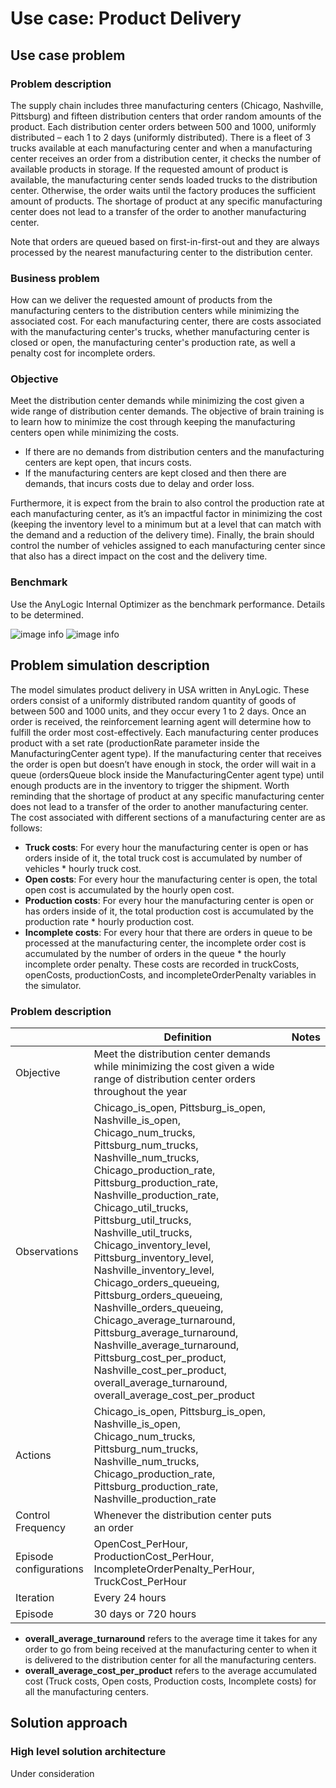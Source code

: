 # Use case: Product Delivery

## Use case problem

### Problem description

The supply chain includes three manufacturing centers (Chicago, Nashville, Pittsburg) and fifteen distribution centers that order random amounts of the product. Each distribution center orders between 500 and 1000, uniformly distributed – each 1 to 2 days (uniformly distributed).
There is a fleet of 3 trucks available at each manufacturing center and when a manufacturing center receives an order from a distribution center, it checks the number of available products in storage.
If the requested amount of product is available, the manufacturing center sends loaded trucks to the distribution center. Otherwise, the order waits until the factory produces the sufficient amount of products. The shortage of product at any specific manufacturing center does not lead to a transfer of the order to another manufacturing center.

Note that orders are queued based on first-in-first-out and they are always processed by the nearest manufacturing center to the distribution center.

### Business problem

How can we deliver the requested amount of products from the manufacturing centers to the distribution centers while minimizing the associated cost. For each manufacturing center, there are costs associated with the manufacturing center's trucks, whether manufacturing center is closed or open, the manufacturing center's production rate, as well a penalty cost for incomplete orders.

### Objective

Meet the distribution center demands while minimizing the cost given a wide range of distribution center demands. The objective of brain training is to learn how to minimize the cost through keeping the manufacturing centers open while minimizing the costs.

* If there are no demands from distribution centers and the manufacturing centers are kept open, that incurs costs.
* If the manufacturing centers are kept closed and then there are demands, that incurs costs due to delay and order loss.

Furthermore, it is expect from the brain to also control the production rate at each manufacturing center, as it’s an impactful factor in minimizing the cost (keeping the inventory level to a minimum but at a level that can match with the demand and a reduction of the delivery time). Finally, the brain should control the number of vehicles assigned to each manufacturing center since that also has a direct impact on the cost and the delivery time.

### Benchmark

Use the AnyLogic Internal Optimizer as the benchmark performance. Details to be determined.

![image info](/Images/benchmark-1.png)
![image info](/Images/benchmark-2.png)

## Problem simulation description

The model simulates product delivery in USA written in AnyLogic. These orders consist of a uniformly distributed random quantity of goods of between 500 and 1000 units, and they occur every 1 to 2 days. Once an order is received, the reinforcement learning agent will determine how to fulfill the order most cost-effectively. Each manufacturing center produces product with a set rate (productionRate parameter inside the ManufacturingCenter agent type). If the manufacturing center that receives the order is open but doesn’t have enough in stock, the order will wait in a queue (ordersQueue block inside the ManufacturingCenter agent type) until enough products are in the inventory to trigger the shipment. Worth reminding that the shortage of product at any specific manufacturing center does not lead to a transfer of the order to another manufacturing center. The cost associated with different sections of a manufacturing center are as follows:

* **Truck costs**: For every hour the manufacturing center is open or has orders inside of it, the total truck cost is accumulated by number of vehicles * hourly truck cost.
* **Open costs**: For every hour the manufacturing center is open, the total open cost is accumulated by the hourly open cost.
* **Production costs**: For every hour the manufacturing center is open or has orders inside of it, the total production cost is accumulated by the production rate * hourly production cost.
* **Incomplete costs**: For every hour that there are orders in queue to be processed at the manufacturing center, the incomplete order cost is accumulated by the number of orders in the queue * the hourly incomplete order penalty.
These costs are recorded in truckCosts,  openCosts, productionCosts, and incompleteOrderPenalty variables in the simulator.

### Problem description

|                        | Definition                                                   | Notes |
| ---------------------- | ------------------------------------------------------------ | ----- |
| Objective              |  Meet the distribution center demands while minimizing the cost given a wide range of distribution center orders throughout the year | |
| Observations           |  Chicago_is_open, Pittsburg_is_open, Nashville_is_open, Chicago_num_trucks, Pittsburg_num_trucks, Nashville_num_trucks, Chicago_production_rate, Pittsburg_production_rate, Nashville_production_rate, Chicago_util_trucks, Pittsburg_util_trucks, Nashville_util_trucks, Chicago_inventory_level, Pittsburg_inventory_level, Nashville_inventory_level, Chicago_orders_queueing, Pittsburg_orders_queueing, Nashville_orders_queueing, Chicago_average_turnaround, Pittsburg_average_turnaround, Nashville_average_turnaround, Pittsburg_cost_per_product, Nashville_cost_per_product, overall_average_turnaround, overall_average_cost_per_product | |
| Actions                | Chicago_is_open, Pittsburg_is_open, Nashville_is_open, Chicago_num_trucks, Pittsburg_num_trucks, Nashville_num_trucks, Chicago_production_rate, Pittsburg_production_rate, Nashville_production_rate | |
| Control Frequency      | Whenever the distribution center puts an order | |
| Episode configurations | OpenCost_PerHour, ProductionCost_PerHour, IncompleteOrderPenalty_PerHour, TruckCost_PerHour | |
| Iteration              | Every 24 hours||
| Episode                | 30 days or 720 hours

* **overall_average_turnaround** refers to the average time it takes for any order to go from being received at the manufacturing center to when it is delivered to the distribution center for all the manufacturing centers.
* **overall_average_cost_per_product** refers to the average accumulated cost (Truck costs, Open costs, Production costs, Incomplete costs) for all the manufacturing centers.

## Solution approach

### High level solution architecture

Under consideration

<!-- - None of the manufacturing centers should be closed at the same time
- Is it possible for the distribution center demand to be supplied by two manufacturing centers? No
- Shall the supply be always provided by the nearest manufacturing center? Yes
- Are we able to determine the distance between the manufacturing centers and the distribution centers? No
- If the manufacturing center has enough inventory, use all the trucks to deliver.
- We want to minimize the average time it takes to deliver to the distribution centers.
-  -->
<!-- - < Problem decomposition diagram > -->

<!-- #### Brain experiment card

|                        | Definition                                                   | Notes |
| ---------------------- | ------------------------------------------------------------ | ----- |
| State                  |  |       |
| Terminal               |            |       |
| Action                 |                     |       |
| Reward or Goal         |                              |       |
| Episode configurations |                                        |       |

### Results

- < Brain training graph >
- < Policy vs standard benchmark > -->